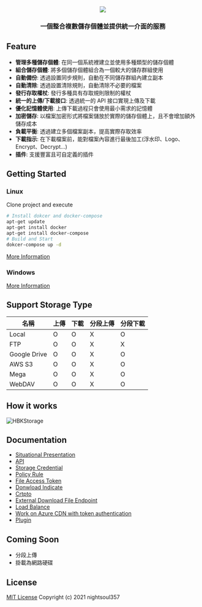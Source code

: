 <div align="center">
  <a href="https://github.com/nightsoul357/HBKStorage">
    <img src="https://user-images.githubusercontent.com/48483566/142714588-b05aac2a-2b12-40d8-be59-e32a885b56b2.png">
  </a>
  <h3 align="center">
    一個整合複數儲存個體並提供統一介面的服務
  </h3>
</div>

## Feature

-   **管理多種儲存個體**: 在同一個系統裡建立並使用多種類型的儲存個體
-   **組合儲存個體**: 將多個儲存個體組合為一個較大的儲存群組使用
-   **自動備份**: 透過設置同步規則，自動在不同儲存群組內建立副本
-   **自動清除**: 透過設置清除規則，自動清除不必要的檔案
-   **發行存取權杖**: 發行多種具有存取規則限制的權杖
-   **統一的上傳/下載接口**: 透過統一的 API 接口實現上傳及下載
-   **優化記憶體使用**: 上傳下載過程只會使用最小需求的記憶體
-   **加密儲存**: 以檔案加密形式將檔案儲放於實際的儲存個體上，且不會增加額外儲存成本
-   **負載平衡**: 透過建立多個檔案副本，提高實際存取效率
-   **下載指示**: 在下載檔案前，能對檔案內容進行最後加工(浮水印、Logo、Encrypt、Decrypt...)
-   **插件**: 支援豐富且可自定義的插件


## Getting Started

### Linux

Clone project and execute

```bash
# Install dokcer and docker-compose
apt-get update
apt-get install docker
apt-get install docker-compose
# Build and Start
dokcer-compose up -d
```

[More Information](https://)

### Windows

[More Information](https://github.com/nightsoul357/HBKStorage/blob/develop/Docs/Install%20Document(Windows).md)

## Support Storage Type

| 名稱 | 上傳 | 下載 | 分段上傳 | 分段下載 |
| -------- | -------- | -------- | -------- | -------- |
| Local | O | O | X | O |
| FTP | O | O | X | X |
| Google Drive | O | O | X | O |
| AWS S3 | O | O | X | O |
| Mega | O | O | X | O |
| WebDAV | O | O | X | O |

## How it works

![HBKStorage](https://user-images.githubusercontent.com/48483566/142716208-c8c86813-eeda-47d5-a6b8-77a5f8d3eead.png)

## Documentation

- [Situational Presentation](https://github.com/nightsoul357/HBKStorage/blob/develop/Docs/Situational%20Presentation.md)
- [API](https://app.swaggerhub.com/apis-docs/nightsoul357/hbk-storage_api/v1)
- [Storage Credential](https://github.com/nightsoul357/HBKStorage/blob/develop/Docs/Storage%20Credential.md)
- [Policy Rule](https://github.com/nightsoul357/HBKStorage/blob/develop/Docs/Policy%20Rule.md)
- [File Access Token](https://github.com/nightsoul357/HBKStorage/blob/develop/Docs/File%20Access%20Token.md)
- [Donwload Indicate](https://github.com/nightsoul357/HBKStorage/blob/develop/Docs/Donwload%20Indicate.md)
- [Crtpto](https://github.com/nightsoul357/HBKStorage/blob/develop/Docs/Crypto.md)
- [External Download File Endpoint](https://github.com/nightsoul357/HBKStorage/blob/develop/Docs/External%20Download%20File%20Endpoint.md)
- [Load Balance]()
- [Work on Azure CDN with token authentication]()
- [Plugin]()

## Coming Soon

- 分段上傳
- 掛載為網路硬碟

## License

[MIT License](https://github.com/nightsoul357/HBKStorage/blob/master/LICENSE) Copyright (c) 2021 nightsoul357

